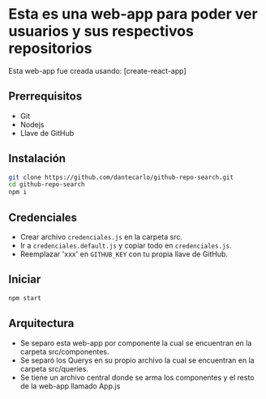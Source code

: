 # Esta es una web-app para poder ver usuarios y sus respectivos repositorios
Esta web-app fue creada usando: [create-react-app]

## Prerrequisitos
- Git
- Nodejs
- Llave de GitHub

## Instalación
```sh
git clone https://github.com/dantecarlo/github-repo-search.git
cd github-repo-search
npm i
```

## Credenciales
- Crear archivo `credenciales.js` en la carpeta src.
- Ir a `credenciales.default.js` y copiar todo en `credenciales.js`.
- Reemplazar 'xxx' en `GITHUB_KEY` con tu propia llave de GitHub.

## Iniciar
```sh
npm start
```

## Arquitectura
- Se separo esta web-app por componente la cual se encuentran en la carpeta src/componentes.
- Se separó los Querys en su propio archivo la cual se encuentran en la carpeta src/queries.
- Se tiene un archivo central donde se arma los componentes y el resto de la web-app llamado App.js

